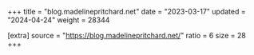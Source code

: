 +++
title = "blog.madelinepritchard.net"
date = "2023-03-17"
updated = "2024-04-24"
weight = 28344

[extra]
source = "https://blog.madelinepritchard.net/"
ratio = 6
size = 28
+++
